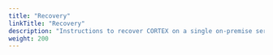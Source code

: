 ```yaml
---
title: "Recovery"
linkTitle: "Recovery"
description: "Instructions to recover CORTEX on a single on-premise server without high availability (HA)."
weight: 200
---
```

